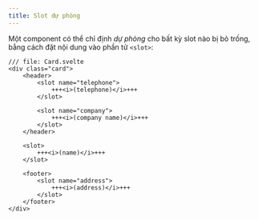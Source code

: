 ```yaml
---
title: Slot dự phòng
---
```


Một component có thể chỉ định _dự phòng_ cho bất kỳ slot nào bị bỏ trống, bằng cách đặt nội dung vào phần tử `<slot>`:


```svelte
/// file: Card.svelte
<div class="card">
	<header>
		<slot name="telephone">
			+++<i>(telephone)</i>+++
		</slot>
		
		<slot name="company">
			+++<i>(company name)</i>+++
		</slot>
	</header>

	<slot>
		+++<i>(name)</i>+++
	</slot>
		
	<footer>
		<slot name="address">
			+++<i>(address)</i>+++
		</slot>
	</footer>
</div>
```